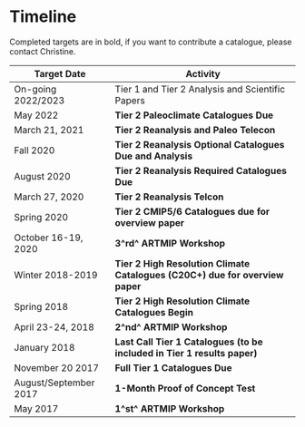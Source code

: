 # Timeline
Completed targets are in bold, if you want to contribute a catalogue, please contact Christine.

| Target Date | Activity |
| ------------- | ------------- |
| On-going 2022/2023 | Tier 1 and Tier 2 Analysis and Scientific Papers |
| May 2022 | **Tier 2 Paleoclimate Catalogues Due** |
| March 21, 2021 | **Tier 2 Reanalysis and Paleo Telecon** |
| Fall 2020 | **Tier 2 Reanalysis Optional Catalogues Due and Analysis** |
| August 2020 | **Tier 2 Reanalysis Required Catalogues Due** |
| March 27, 2020 | **Tier 2 Reanalysis Telcon** |
| Spring 2020 | **Tier 2 CMIP5/6 Catalogues due for overview paper** |
| October 16-19, 2020 | **3^rd^ ARTMIP Workshop** |
| Winter 2018-2019 | **Tier 2 High Resolution Climate Catalogues (C20C+) due for overview paper** |
| Spring 2018 | **Tier 2 High Resolution Climate Catalogues Begin** |
| April 23-24, 2018 | **2^nd^ ARTMIP Workshop** |
| January 2018 | **Last Call Tier 1 Catalogues (to be included in Tier 1 results paper)** |
| November 20 2017 | **Full Tier 1 Catalogues Due** |
| August/September 2017 | **1-Month Proof of Concept Test** |
| May 2017 | **1^st^ ARTMIP Workshop** |
